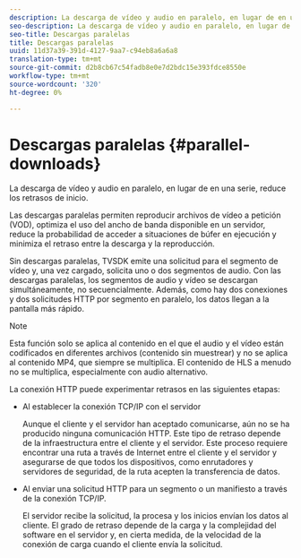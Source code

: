 ```yaml
---
description: La descarga de vídeo y audio en paralelo, en lugar de en una serie, reduce los retrasos de inicio.
seo-description: La descarga de vídeo y audio en paralelo, en lugar de en una serie, reduce los retrasos de inicio.
seo-title: Descargas paralelas
title: Descargas paralelas
uuid: 11d37a39-391d-4127-9aa7-c94eb8a6a6a8
translation-type: tm+mt
source-git-commit: d2b8cb67c54fadb8e0e7d2bdc15e393fdce8550e
workflow-type: tm+mt
source-wordcount: '320'
ht-degree: 0%

---
```



# Descargas paralelas {#parallel-downloads}

La descarga de vídeo y audio en paralelo, en lugar de en una serie, reduce los retrasos de inicio.

Las descargas paralelas permiten reproducir archivos de vídeo a petición (VOD), optimiza el uso del ancho de banda disponible en un servidor, reduce la probabilidad de acceder a situaciones de búfer en ejecución y minimiza el retraso entre la descarga y la reproducción.

<!-- 

Removed as part of "no DASH use cases" for 2.5.1, May 31st, 2017 release.
<p>Parallel downloads allows DASH video-on-demand (VOD) files to be played, optimizes the available bandwidth usage from a server, lowers the probability of getting into buffer under-run situations, and minimizes the delay between download and playback. </p>

 -->

Sin descargas paralelas, TVSDK emite una solicitud para el segmento de vídeo y, una vez cargado, solicita uno o dos segmentos de audio. Con las descargas paralelas, los segmentos de audio y vídeo se descargan simultáneamente, no secuencialmente. Además, como hay dos conexiones y dos solicitudes HTTP por segmento en paralelo, los datos llegan a la pantalla más rápido.

>[!NOTE]
>
>Esta función solo se aplica al contenido en el que el audio y el vídeo están codificados en diferentes archivos (contenido sin muestrear) y no se aplica al contenido MP4, que siempre se multiplica. El contenido de HLS a menudo no se multiplica, especialmente con audio alternativo.

<!-- 

See comment above (DASH use case removed).
`<note type="restriction">`
  This feature applies only to content where the audio and video are encoded into different files (unmuxed content) and does not apply to MP4 content, which is always muxed. Most DASH content is unmuxed, and HLS content is often unmuxed, especially with alternate audio. 
`</note>`

 -->

La conexión HTTP puede experimentar retrasos en las siguientes etapas:

* Al establecer la conexión TCP/IP con el servidor

   Aunque el cliente y el servidor han aceptado comunicarse, aún no se ha producido ninguna comunicación HTTP. Este tipo de retraso depende de la infraestructura entre el cliente y el servidor. Este proceso requiere encontrar una ruta a través de Internet entre el cliente y el servidor y asegurarse de que todos los dispositivos, como enrutadores y servidores de seguridad, de la ruta acepten la transferencia de datos.
* Al enviar una solicitud HTTP para un segmento o un manifiesto a través de la conexión TCP/IP.

   El servidor recibe la solicitud, la procesa y los inicios envían los datos al cliente. El grado de retraso depende de la carga y la complejidad del software en el servidor y, en cierta medida, de la velocidad de la conexión de carga cuando el cliente envía la solicitud.